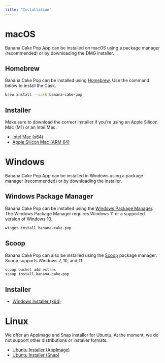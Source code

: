 ```yaml
---
title: "Installation"
---
```


# macOS

Banana Cake Pop App can be installed on macOS using a package manager (recommended) or by downloading the DMG installer.

## Homebrew

Banana Cake Pop can be installed using [Homebrew](https://brew.sh). Use the command below to install the Cask.

```bash
brew install --cask banana-cake-pop
```

## Installer

Make sure to download the correct installer if you're using an Apple Silicon Mac (M1) or an Intel Mac.

- [Intel Mac (x64)](https://download.chillicream.com/bananacakepop/BananaCakePop-2.0.0-mac-x64.dmg)
- [Apple Silicon Mac (ARM 64)](https://download.chillicream.com/bananacakepop/BananaCakePop-2.0.0-mac-arm64.dmg)

# Windows

Banana Cake Pop App can be installed in Windows using a package manager (recommended) or by downloading the installer.

## Windows Package Manager

Banana Cake Pop can be installed using the [Windows Package Manager](https://docs.microsoft.com/en-us/windows/package-manager/). The Windows Package Manager requires Windows 11 or a supported version of Windows 10.

```powershell
winget install banana-cake-pop
```

## Scoop

Banana Cake Pop can also be installed using the [Scoop](https://scoop.sh/) package manager. Scoop supports Windows 7, 10, and 11.

```powershell
scoop bucket add extras
scoop install banana-cake-pop
```

## Installer

- [Windows Installer (x64)](https://download.chillicream.com/bananacakepop/BananaCakePop-2.0.0-win-x64.exe)

# Linux

We offer an AppImage and Snap installer for Ubuntu. At the moment, we do not support other distributions or installer formats.

- [Ubuntu Installer (AppImage)](https://download.chillicream.com/bananacakepop/BananaCakePop-2.0.0-linux-x86_64.AppImage)
- [Ubuntu Installer (Snap)](https://download.chillicream.com/bananacakepop/BananaCakePop-2.0.0-linux-amd64.snap)
